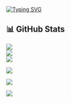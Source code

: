 [![Typing SVG](https://readme-typing-svg.demolab.com?font=Fira+Code&size=26&duration=3000&pause=1000&color=5C4033&vCenter=true&multiline=true&width=700&height=100&lines=Hey%2C+I'm+Ni+%F0%9F%91%8B;Exploring+the+World+of+Data+Science+%F0%9F%94%8E;AI+Makes+Me+Think%2C+Music+Makes+Me+Feel+%F0%9F%8E%B6;Building+Smart+Projects+%F0%9F%A4%96;Always+Learning%2C+Always+Creating+%E2%9C%A8)](https://git.io/typing-svg)
<br/>

## 📊 GitHub Stats

![](https://github-readme-stats.vercel.app/api?username=niravariya07&theme=gotham&hide_border=true&include_all_commits=true&count_private=true)<br/>
![](https://github-readme-streak-stats.herokuapp.com/?user=niravariya07&theme=gotham&hide_border=true)<br/>
![](https://github-readme-stats.vercel.app/api/top-langs/?username=niravariya07&theme=gotham&hide_border=true&include_all_commits=true&count_private=true&layout=compact)

[![](https://visitcount.itsvg.in/api?id=niravariya07&icon=2&color=3)](https://visitcount.itsvg.in)

![](https://github-readme-activity-graph.vercel.app/graph?username=niravariya07&theme=react-dark&bg_color=0d1117&color=58a6ff&line=58a6ff&point=ffffff&area=true&hide_border=true) 

![](https://github-profile-trophy.vercel.app/?username=niravariya07&theme=matrix&no-frame=false&no-bg=false&margin-w=4) 